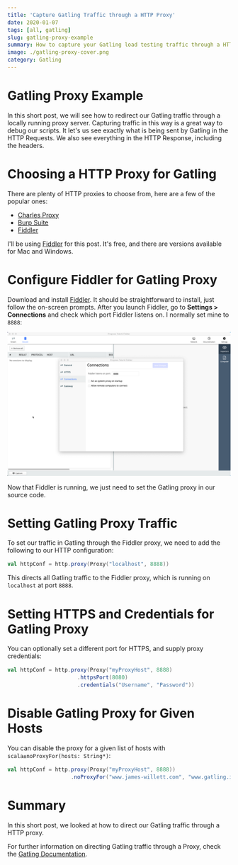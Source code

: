 ```yaml
---
title: 'Capture Gatling Traffic through a HTTP Proxy'
date: 2020-01-07
tags: [all, gatling]
slug: gatling-proxy-example
summary: How to capture your Gatling load testing traffic through a HTTP proxy, for assistance in troubleshooting and debugging your scripts
image: ./gatling-proxy-cover.png
category: Gatling
---
```


# Gatling Proxy Example

In this short post, we will see how to redirect our Gatling traffic through a locally running proxy server. Capturing traffic in this way is a great way to debug our scripts. It let's us see exactly what is being sent by Gatling in the HTTP Requests. We also see everything in the HTTP Response, including the headers.

# Choosing a HTTP Proxy for Gatling

There are plenty of HTTP proxies to choose from, here are a few of the popular ones:

- [Charles Proxy](https://www.charlesproxy.com/)
- [Burp Suite](https://portswigger.net/burp)
- [Fiddler](https://www.telerik.com/download/fiddler)

I'll be using [Fiddler](https://www.telerik.com/download/fiddler) for this post. It's free, and there are versions available for Mac and Windows.

# Configure Fiddler for Gatling Proxy

Download and install [Fiddler](https://www.telerik.com/download/fiddler). It should be straightforward to install, just follow the on-screen prompts. After you launch Fiddler, go to **Settings > Connections** and check which port Fiddler listens on. I normally set mine to `8888`:

![Fiddler Settings screenshot for Gatling Proxy](./fiddlerSettings.png)

Now that Fiddler is running, we just need to set the Gatling proxy in our source code.

# Setting Gatling Proxy Traffic

To set our traffic in Gatling through the Fiddler proxy, we need to add the following to our HTTP configuration:

```scala
val httpConf = http.proxy(Proxy("localhost", 8888))
```

This directs all Gatling traffic to the Fiddler proxy, which is running on `localhost` at port `8888`.

# Setting HTTPS and Credentials for Gatling Proxy

You can optionally set a different port for HTTPS, and supply proxy credentials:

```scala
val httpConf = http.proxy(Proxy("myProxyHost", 8888)
                      .httpsPort(8080)
                      .credentials("Username", "Password"))
```

# Disable Gatling Proxy for Given Hosts

You can disable the proxy for a given list of hosts with `scala±noProxyFor(hosts: String*)`:

```scala
val httpConf = http.proxy(Proxy("myProxyHost", 8888))
                    .noProxyFor("www.james-willett.com", "www.gatling.io")
```

# Summary

In this short post, we looked at how to direct our Gatling traffic through a HTTP proxy.

For further information on directing Gatling traffic through a Proxy, check the [Gatling Documentation](https://gatling.io/docs/current/http/http_protocol#proxy-parameters).
